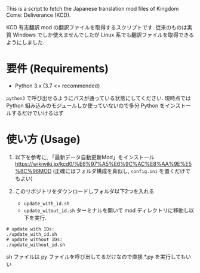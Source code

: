This is a script to fetch the Japanese translation mod files of Kingdom Come: Deliverance (KCD).

KCD 有志翻訳 mod の翻訳ファイルを取得するスクリプトです. 従来のものは実質  Windows でしか使えませんでしたが Linux 系でも翻訳ファイルを取得できるようにしました.

# 要件 (Requirements)
* Python 3.x (3.7 <= recommended)

`python3` で呼び出せるようにパスが通っている状態にしてください.
現時点では Python 組み込みのモジュールしか使っていないので多分 Python をインストールするだけでいけるはず

# 使い方 (Usage)

1. 以下を参考に, 「最新データ自動更新Mod」をインストール
https://wikiwiki.jp/kcd0/%E6%97%A5%E6%9C%AC%E8%AA%9E%E5%8C%96MOD
(正確にはフォルダ構成を真似し, `config.ini` を置くだけでもよい)

2. このリポジトリをダウンロードしフォルダ以下2つを入れる
	* `update_with_id.sh`
	* `update_witout_id.sh`
ターミナルを開いて mod ディレクトリに移動し以下を実行.

```
# update with IDs:
./update_with_id.sh
# update without IDs:
./update_without_id.sh
```
sh ファイルは py ファイルを呼び出してるだけなので直接 *.py を実行してもいい
